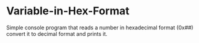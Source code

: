 # Variable-in-Hex-Format
Simple console program that reads a number in hexadecimal format (0x##) convert it to decimal format and prints it.
